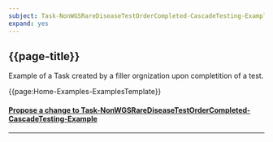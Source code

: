 ```yaml
---
subject: Task-NonWGSRareDiseaseTestOrderCompleted-CascadeTesting-Example
expand: yes
---
```



## {{page-title}}

Example of a Task created by a filler orgnization upon completition of a test.

{{page:Home-Examples-ExamplesTemplate}}


<div id="Feedback" class="tabcontent">
<h4><a href='https://simplifier.net/NHS-Digital-FHIR-Genomics-Implementation-Guide/Task-NonWGSRareDiseaseTestOrderCompleted-CascadeTesting-Example/~issues?level=Filee' target="_blank">Propose a change to Task-NonWGSRareDiseaseTestOrderCompleted-CascadeTesting-Example</a></h4>
</div>

---